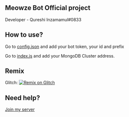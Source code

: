 ## Meowze Bot Official project


Developer - Qureshi Inzamamul#0833

## How to use?

Go to [config.json](https://github.com/InzamamulQureshi/meowze/blob/master/config.json) and add your bot token, your id and prefix

Go to [index.js](https://github.com/InzamamulQureshi/meowze/blob/master/index.js) and add your MongoDB Cluster address.

## Remix

Glitch: [![Remix on Glitch](https://cdn.glitch.com/2703baf2-b643-4da7-ab91-7ee2a2d00b5b%2Fremix-button.svg)](https://glitch.com/edit/#!/import/github/InzamamulQureshi/meowze)

## Need help?
[Join my server](https://bit.ly/FantasyCommunity)
